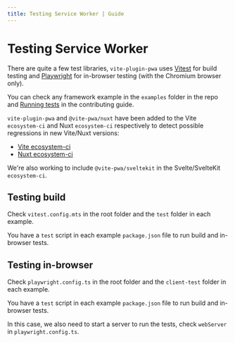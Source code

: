 ```yaml
---
title: Testing Service Worker | Guide
---
```


# Testing Service Worker

There are quite a few test libraries, `vite-plugin-pwa` uses [Vitest](https://vitest.dev/) for build testing and [Playwright](https://playwright.dev/) for in-browser testing (with the Chromium browser only).

You can check any framework example in the `examples` folder in the repo and [Running tests](https://github.com/vite-pwa/vite-plugin-pwa/blob/main/CONTRIBUTING.md#running-tests) in the contributing guide.

`vite-plugin-pwa` and `@vite-pwa/nuxt` have been added to the Vite `ecosystem-ci` and Nuxt `ecosystem-ci` respectively to detect possible regressions in new Vite/Nuxt versions:
- [Vite ecosystem-ci](https://discord.com/channels/804011606160703521/928398470086291456)
- [Nuxt ecosystem-ci](https://discord.com/channels/473401852243869706/1098558476483055656)

We're also working to include `@vite-pwa/sveltekit` in the Svelte/SvelteKit `ecosystem-ci`. 

## Testing build

Check `vitest.config.mts` in the root folder and the `test` folder in each example.

You have a `test` script in each example `package.json` file to run build and in-browser tests.

## Testing in-browser

Check `playwright.config.ts` in the root folder and the `client-test` folder in each example.

You have a `test` script in each example `package.json` file to run build and in-browser tests.

In this case, we also need to start a server to run the tests, check `webServer` in `playwright.config.ts`.
